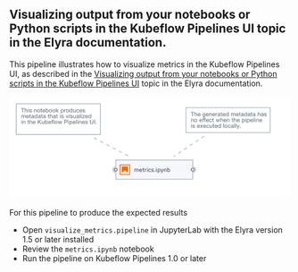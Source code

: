 <!--
{% comment %}
Copyright 2018-2020 Elyra Authors

Licensed under the Apache License, Version 2.0 (the "License");
you may not use this file except in compliance with the License.
You may obtain a copy of the License at

http://www.apache.org/licenses/LICENSE-2.0

Unless required by applicable law or agreed to in writing, software
distributed under the License is distributed on an "AS IS" BASIS,
WITHOUT WARRANTIES OR CONDITIONS OF ANY KIND, either express or implied.
See the License for the specific language governing permissions and
limitations under the License.
{% endcomment %}
-->
##  Visualizing output from your notebooks or Python scripts in the Kubeflow Pipelines UI topic in the Elyra documentation.

This pipeline illustrates how to visualize metrics in the Kubeflow Pipelines UI, as described in the [Visualizing output from your notebooks or Python scripts in the Kubeflow Pipelines UI](https://elyra.readthedocs.io/en/latest/recipes/visualizing-output-in-the-kfp-ui.html) topic in the Elyra documentation.


![The example pipeline](doc/images/metrics_pipeline.png)


For this pipeline to produce the expected results 
- Open `visualize_metrics.pipeline` in JupyterLab with the Elyra version 1.5 or later installed
- Review the `metrics.ipynb` notebook
- Run the pipeline on Kubeflow Pipelines 1.0 or later